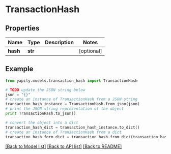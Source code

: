 # TransactionHash


## Properties
Name | Type | Description | Notes
------------ | ------------- | ------------- | -------------
**hash** | **str** |  | [optional] 

## Example

```python
from yapily.models.transaction_hash import TransactionHash

# TODO update the JSON string below
json = "{}"
# create an instance of TransactionHash from a JSON string
transaction_hash_instance = TransactionHash.from_json(json)
# print the JSON string representation of the object
print TransactionHash.to_json()

# convert the object into a dict
transaction_hash_dict = transaction_hash_instance.to_dict()
# create an instance of TransactionHash from a dict
transaction_hash_form_dict = transaction_hash.from_dict(transaction_hash_dict)
```
[[Back to Model list]](../README.md#documentation-for-models) [[Back to API list]](../README.md#documentation-for-api-endpoints) [[Back to README]](../README.md)


